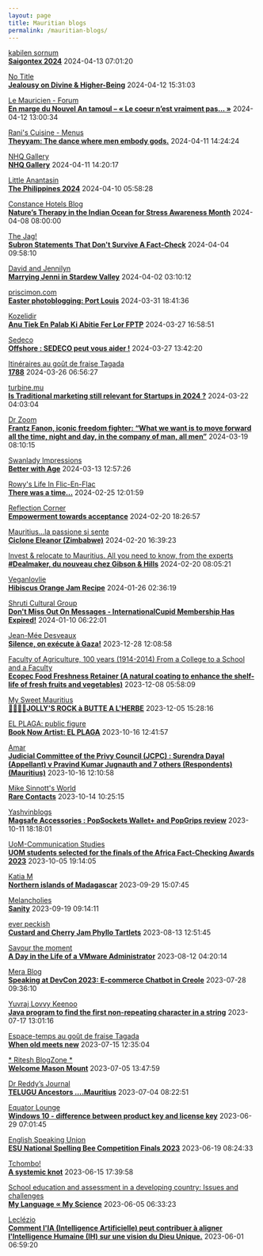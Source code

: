 ```yaml
---
layout: page
title: Mauritian blogs
permalink: /mauritian-blogs/
---
```


[kabilen sornum](https://kabilen.tumblr.com/)  
**[Saigontex 2024](https://kabilen.tumblr.com/post/747622189955760128)**  2024-04-13 07:01:20

[No Title](https://vintishgokool.blogspot.com/)  
**[Jealousy on Divine & Higher-Being](https://vintishgokool.blogspot.com/2024/04/jealousy-on-higer-being.html)**  2024-04-12 15:31:03

[Le Mauricien - Forum](https://www.lemauricien.com/category/opinions/forum/)  
**[En marge du Nouvel An tamoul  – « Le coeur n’est vraiment pas… »](https://www.lemauricien.com/le-mauricien/en-marge-du-nouvel-an-tamoul-le-coeur-nest-vraiment-pas/630660/)**  2024-04-12 13:00:34

[Rani's Cuisine - Menus](https://raniscuisine.com/blogs/news)  
**[Theyyam: The dance where men embody gods.](https://raniscuisine.com/blogs/news/theyyam-the-dance-where-men-embody-gods)**  2024-04-11 14:24:24

[NHQ Gallery](https://nhq12.blogspot.com/)  
**[NHQ Gallery](https://nhq12.blogspot.com/2012/12/nhq-2012.html)**  2024-04-11 14:20:17

[Little Anantasin](https://littleanantasin.wordpress.com)  
**[The Philippines 2024](https://littleanantasin.wordpress.com/2024/04/10/the-philippines-2024/)**  2024-04-10 05:58:28

[Constance Hotels Blog](https://blog.constancehotels.com)  
**[Nature’s Therapy in the Indian Ocean for Stress Awareness Month](https://blog.constancehotels.com/natures-therapy-in-the-indian-ocean-for-stress-awareness-month/)**  2024-04-08 08:00:00

[The Jag!](https://morisk.blogspot.com/)  
**[Subron Statements That Don't Survive A Fact-Check](https://morisk.blogspot.com/2024/03/subron-statements-that-dont-survive.html)**  2024-04-04 09:58:10

[David and Jennilyn](https://davidandjennilyn.com)  
**[Marrying Jenni in Stardew Valley](https://davidandjennilyn.com/2024/04/01/marrying-jenni-in-stardew-valley/)**  2024-04-02 03:10:12

[priscimon.com](https://priscimon.com/blog)  
**[Easter photoblogging: Port Louis](https://priscimon.com/blog/2024/03/31/easter-photoblogging-port-louis/)**  2024-03-31 18:41:36

[Kozelidir](http://kozelidir.blogspot.com/)  
**[Anu Tiek En Palab Ki Abitie Fer Lor FPTP](http://kozelidir.blogspot.com/2024/03/anu-tiek-en-palab-ki-abitie-fer-lor-fptp.html)**  2024-03-27 16:58:51

[Sedeco](https://sedecobtob.blogspot.com/)  
**[Offshore : SEDECO peut vous aider !](https://sedecobtob.blogspot.com/2024/03/offshore-sedeco-peut-vous-aider.html)**  2024-03-27 13:42:20

[Itinéraires au goût de fraise Tagada](http://gadatagada-portfolio.blogspot.com/)  
**[1788](http://gadatagada-portfolio.blogspot.com/2024/03/1788.html)**  2024-03-26 06:56:27

[turbine.mu](https://turbine.mu)  
**[Is Traditional marketing still relevant for Startups in 2024 ?](https://turbine.mu/blog/2024/03/22/is-traditional-marketing-still-relevant-for-startups-in-2024/)**  2024-03-22 04:03:04

[Dr Zoom](https://zoomdr.blogspot.com/)  
**[Frantz Fanon, iconic freedom fighter: “What we want is to move forward all the time, night and day, in the company of man, all men”](https://zoomdr.blogspot.com/2024/03/frantz-fanon-iconic-freedom-fighter.html)**  2024-03-19 08:10:15

[Swanlady Impressions](https://swanlady-impressions.blogspot.com/)  
**[Better with Age](https://swanlady-impressions.blogspot.com/2024/03/better-with-age.html)**  2024-03-13 12:57:26

[Rowy's Life In Flic-En-Flac](https://flicenflac.blogspot.com/)  
**[There was a time...](https://flicenflac.blogspot.com/2024/02/there-was-time.html)**  2024-02-25 12:01:59

[Reflection Corner](https://tachah.blogspot.com/)  
**[Empowerment towards acceptance](https://tachah.blogspot.com/2024/02/empowerment-towards-acceptance.html)**  2024-02-20 18:26:57

[Mauritius...la passione si sente](https://mauritiuslapassionesisente.blogspot.com/)  
**[Ciclone Eleanor (Zimbabwe)](https://mauritiuslapassionesisente.blogspot.com/2024/02/eleanor-zimbabwe.html)**  2024-02-20 16:39:23

[Invest & relocate to Mauritius. All you need to know, from the experts](https://relocationmauritius.wordpress.com)  
**[#Dealmaker, du nouveau chez Gibson & Hills](https://relocationmauritius.wordpress.com/2024/02/20/dealmaker-du-nouveau-chez-gibson-hills/)**  2024-02-20 08:05:21

[Veganlovlie](https://veganlovlie.com)  
**[Hibiscus Orange Jam Recipe](https://veganlovlie.com/hibiscus-orange-jam-recipe/)**  2024-01-26 02:36:19

[Shruti Cultural Group](https://shruticulturalgroup.blogspot.com/)  
**[Don't Miss Out On Messages - ﻿InternationalCupid﻿ Membership Has Expired!](https://shruticulturalgroup.blogspot.com/2024/01/dont-miss-out-on-messages.html)**  2024-01-10 06:22:01

[Jean-Mée Desveaux](https://jeanmeedesveaux.blogspot.com/)  
**[Silence, on exécute à Gaza!](https://jeanmeedesveaux.blogspot.com/2023/12/silence-on-tue-gaza.html)**  2023-12-28 12:08:58

[Faculty of Agriculture, 100 years (1914-2014)         From a College to a School and a Faculty](https://facultyagriculture.blogspot.com/)  
**[Ecopec Food Freshness Retainer (A natural coating to enhance the shelf-life of fresh fruits and vegetables)](https://facultyagriculture.blogspot.com/2023/12/ecopec-food-freshness-retainer-natural.html)**  2023-12-08 05:58:09

[My Sweet Mauritius](https://mysweetmauritius.blogspot.com/)  
**[🌴🇲🇺🌴JOLLY'S ROCK à BUTTE A L'HERBE](https://mysweetmauritius.blogspot.com/2023/12/jollys-rock-butte-lherbe.html)**  2023-12-05 15:28:16

[EL PLAGA: public figure](https://elplagaa.blogspot.com/)  
**[Book Now Artist: EL PLAGA](https://elplagaa.blogspot.com/2023/10/book-now-artist-el-plaga.html)**  2023-10-16 12:41:57

[Amar](https://amarbheenick.blogspot.com/)  
**[Judicial Committee of the Privy Council (JCPC) : Surendra Dayal (Appellant) v Pravind Kumar Jugnauth and 7 others (Respondents) (Mauritius)](https://amarbheenick.blogspot.com/2023/10/judicial-committee-of-privy-council.html)**  2023-10-16 12:10:58

[Mike Sinnott's World](https://msinnott.net)  
**[Rare Contacts](https://msinnott.net/2023/10/14/rare-contacts/)**  2023-10-14 10:25:15

[Yashvinblogs](https://yashvinblogs.com)  
**[Magsafe Accessories : PopSockets Wallet+ and PopGrips review](https://yashvinblogs.com/2023/10/11/magsafe-popsockets-wallet-popgrips/)**  2023-10-11 18:18:01

[UoM-Communication Studies](https://comstudies.wordpress.com)  
**[UOM students selected for the finals of the Africa Fact-Checking Awards 2023](https://comstudies.wordpress.com/2023/10/05/uom-students-selected-for-the-finals-of-the-africa-fact-checking-awards-2023/)**  2023-10-05 19:14:05

[Katia M](https://katiam.blog)  
**[Northern islands of Madagascar](https://katiam.blog/2023/09/29/northern-islands-of-madagascar/)**  2023-09-29 15:07:45

[Melancholies](https://faustianmatters.blogspot.com/)  
**[Sanity](https://faustianmatters.blogspot.com/2023/09/sanity.html)**  2023-09-19 09:14:11

[ever peckish](https://everpeckish.com)  
**[Custard and Cherry Jam Phyllo Tartlets](https://everpeckish.com/custard-and-cherry-jam-phyllo-tartlets/?utm_source=rss&utm_medium=rss&utm_campaign=custard-and-cherry-jam-phyllo-tartlets)**  2023-08-13 12:51:45

[Savour the moment](https://savourthemomentattechie.blogspot.com/)  
**[A Day in the Life of a VMware Administrator](https://savourthemomentattechie.blogspot.com/2023/08/a-day-in-life-of-vmware-administrator.html)**  2023-08-12 04:20:14

[Mera Blog](https://nayarweb.com/blog)  
**[Speaking at DevCon 2023: E-commerce Chatbot in Creole](https://nayarweb.com/blog/2023/speaking-at-devcon-2023-e-commerce-chatbot-in-creole/)**  2023-07-28 09:36:10

[Yuvraj Lovvy Keenoo](https://lovvy.wordpress.com)  
**[Java program to find the first non-repeating character in a string](https://lovvy.wordpress.com/2023/07/17/java-program-to-find-the-first-non-repeating-character-in-a-string/)**  2023-07-17 13:01:16

[Espace-temps au goût de fraise Tagada](http://gadatagada.blogspot.com/)  
**[When old meets new](http://gadatagada.blogspot.com/2023/07/when-old-meets-new.html)**  2023-07-15 12:35:04

[* Ritesh BlogZone *](https://ritesh2103.wordpress.com)  
**[Welcome Mason Mount](https://ritesh2103.wordpress.com/2023/07/05/welcome-mason-mount/)**  2023-07-05 13:47:59

[Dr Reddy’s Journal](https://drreddy.wordpress.com)  
**[TELUGU Ancestors ….Mauritius](https://drreddy.wordpress.com/2023/07/04/telugu-ancestors-mauritius/)**  2023-07-04 08:22:51

[Equator Lounge](https://equatorlounge.blogspot.com/)  
**[Windows 10 - difference between product key and license key](https://equatorlounge.blogspot.com/2023/06/windows-10-difference-between-product.html)**  2023-06-29 07:01:45

[English Speaking Union](https://www.esumauritius.org)  
**[ESU National Spelling Bee Competition Finals 2023](https://www.esumauritius.org/national-spelling-bee-competition/finals-2023/)**  2023-06-19 08:24:33

[Tchombo!](https://tchombo.blogspot.com/)  
**[A systemic knot](https://tchombo.blogspot.com/2023/06/a-systemic-knot.html)**  2023-06-15 17:39:58

[School education and assessment in a developing country: Issues and challenges](https://vhunma.blogspot.com/)  
**[My Language ∝ My Science](https://vhunma.blogspot.com/2023/05/my-language-my-science.html)**  2023-06-05 06:33:23

[Leclézio](https://lleclezio.blogspot.com/)  
**[Comment l'IA (Intelligence Artificielle) peut contribuer à aligner l'Intelligence Humaine (IH) sur une vision du Dieu Unique.](https://lleclezio.blogspot.com/2023/05/comment-lia-intelligence-artificielle_31.html)**  2023-06-01 06:59:20

<div style="height:0;width:0;overflow:hidden;"></div>